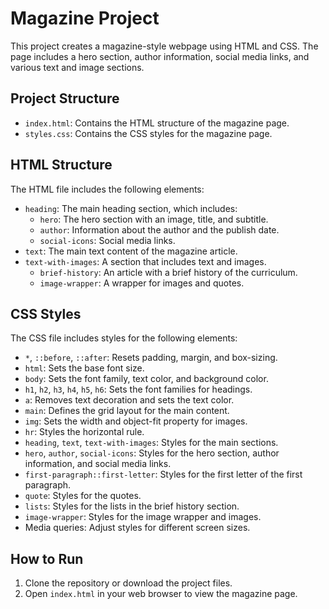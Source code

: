 # Magazine Project

This project creates a magazine-style webpage using HTML and CSS. The page includes a hero section, author information, social media links, and various text and image sections.

## Project Structure

- `index.html`: Contains the HTML structure of the magazine page.
- `styles.css`: Contains the CSS styles for the magazine page.

## HTML Structure

The HTML file includes the following elements:
- `heading`: The main heading section, which includes:
  - `hero`: The hero section with an image, title, and subtitle.
  - `author`: Information about the author and the publish date.
  - `social-icons`: Social media links.
- `text`: The main text content of the magazine article.
- `text-with-images`: A section that includes text and images.
  - `brief-history`: An article with a brief history of the curriculum.
  - `image-wrapper`: A wrapper for images and quotes.

## CSS Styles

The CSS file includes styles for the following elements:
- `*`, `::before`, `::after`: Resets padding, margin, and box-sizing.
- `html`: Sets the base font size.
- `body`: Sets the font family, text color, and background color.
- `h1`, `h2`, `h3`, `h4`, `h5`, `h6`: Sets the font families for headings.
- `a`: Removes text decoration and sets the text color.
- `main`: Defines the grid layout for the main content.
- `img`: Sets the width and object-fit property for images.
- `hr`: Styles the horizontal rule.
- `heading`, `text`, `text-with-images`: Styles for the main sections.
- `hero`, `author`, `social-icons`: Styles for the hero section, author information, and social media links.
- `first-paragraph::first-letter`: Styles for the first letter of the first paragraph.
- `quote`: Styles for the quotes.
- `lists`: Styles for the lists in the brief history section.
- `image-wrapper`: Styles for the image wrapper and images.
- Media queries: Adjust styles for different screen sizes.

## How to Run

1. Clone the repository or download the project files.
2. Open `index.html` in your web browser to view the magazine page.




